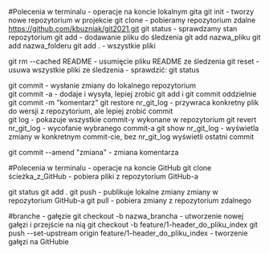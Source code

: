 #Polecenia w terminalu - operacje na koncie lokalnym gita
git init - tworzy nowe repozytorium w projekcie
git clone - pobieramy repozytorium zdalne https://github.com/kbuzniak/git2021.git
git status - sprawdzamy stan repozytorium
git add - dodawanie pliku do śledzenia
git add nazwa_pliku
git add nazwa_folderu
git add . - wszystkie pliki

git rm --cached README - usumięcie pliku README ze śledzenia
git reset - usuwa wszystkie pliki ze śledzenia - sprawdzić: git status

git commit - wysłanie zmiany do lokalnego repozytorium  
 git commit -a - dodaje i wysyła, lepiej zrobić git add i git commit oddzielnie
git commit -m "komentarz"
git restore nr_git_log - przywraca konkretny plik do wersji z repozytorium, ale lepiej zrobić commit  
git log - pokazuje wszystkie commit-y wykonane w repozytorium
git revert nr_git_log - wycofanie wybranego commit-a
git show nr_git_log - wyświetla zmiany w konkretnym commit-cie, bez nr_git_log wyświetli ostatni commit

git commit --amend "zmiana" - zmiana komentarza

#Polecenia w terminalu - operacje na koncie GitHub
git clone ścieżka_z_GitHub - pobiera pliki z repozytorium GitHub-a

git status
git add .
git push - publikuje lokalne zmiany zmiany w repozytorium GitHub-a
git pull - pobiera zmiany z repozytorium zdalnego

#branche - gałęzie
git checkout -b nazwa_brancha - utworzenie nowej gałęzi i przejście na nią
git checkout -b feature/1-header_do_pliku_index
git push --set-upstream origin feature/1-header_do_pliku_index - tworzenie gałęzi na GitHubie

